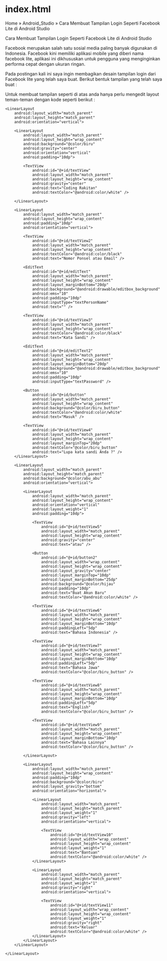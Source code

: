 # index.html

Home » Android_Studio » Cara Membuat Tampilan Login Seperti Facebook Lite di Android Studio

Cara Membuat Tampilan Login Seperti Facebook Lite di Android Studio


Facebook merupakan salah satu sosial media paling banyak digunakan di Indonesia. Facebook kini memiliki aplikasi mobile yang diberi nama facebook lite, aplikasi ini dikhususkan untuk pengguna yang menginginkan performa cepat dengan ukuran ringan.

Pada postingan kali ini saya ingin membagikan desain tampilan login dari Facebook lite yang telah saya buat. Berikut bentuk tampilan yang telah saya buat :




Untuk membuat tampilan seperti di atas anda hanya perlu mengedit layout teman-teman dengan kode seperti berikut :





<?xml version="1.0" encoding="utf-8"?>
<RelativeLayout xmlns:android="http://schemas.android.com/apk/res/android"
    xmlns:app="http://schemas.android.com/apk/res-auto"
    xmlns:tools="http://schemas.android.com/tools"
    android:layout_width="match_parent"
    android:layout_height="match_parent"
    tools:context=".MainActivity">

    <LinearLayout
        android:layout_width="match_parent"
        android:layout_height="match_parent"
        android:orientation="vertical">

        <LinearLayout
            android:layout_width="match_parent"
            android:layout_height="wrap_content"
            android:background="@color/biru"
            android:gravity="center"
            android:orientation="vertical"
            android:padding="10dp">

            <TextView
                android:id="@+id/textView"
                android:layout_width="match_parent"
                android:layout_height="wrap_content"
                android:gravity="center"
                android:text="Coding Rakitan"
                android:textColor="@android:color/white" />

        </LinearLayout>

        <LinearLayout
            android:layout_width="match_parent"
            android:layout_height="wrap_content"
            android:padding="10dp"
            android:orientation="vertical">

            <TextView
                android:id="@+id/textView2"
                android:layout_width="match_parent"
                android:layout_height="wrap_content"
                android:textColor="@android:color/black"
                android:text="Nomor Ponsel atau Email" />

            <EditText
                android:id="@+id/editText"
                android:layout_width="match_parent"
                android:layout_height="wrap_content"
                android:layout_marginBottom="20dp"
                android:background="@android:drawable/editbox_background"
                android:ems="10"
                android:padding="10dp"
                android:inputType="textPersonName"
                android:text="" />

            <TextView
                android:id="@+id/textView3"
                android:layout_width="match_parent"
                android:layout_height="wrap_content"
                android:textColor="@android:color/black"
                android:text="Kata Sandi" />

            <EditText
                android:id="@+id/editText2"
                android:layout_width="match_parent"
                android:layout_height="wrap_content"
                android:layout_marginBottom="20dp"
                android:background="@android:drawable/editbox_background"
                android:ems="10"
                android:padding="10dp"
                android:inputType="textPassword" />

            <Button
                android:id="@+id/button"
                android:layout_width="match_parent"
                android:layout_height="wrap_content"
                android:background="@color/biru_button"
                android:textColor="@android:color/white"
                android:text="Masuk" />

            <TextView
                android:id="@+id/textView4"
                android:layout_width="match_parent"
                android:layout_height="wrap_content"
                android:layout_marginTop="20dp"
                android:textColor="@color/biru_button"
                android:text="Lupa kata sandi Anda ?" />
        </LinearLayout>

        <LinearLayout
            android:layout_width="match_parent"
            android:layout_height="match_parent"
            android:background="@color/abu_abu"
            android:orientation="vertical">

            <LinearLayout
                android:layout_width="match_parent"
                android:layout_height="wrap_content"
                android:orientation="vertical"
                android:layout_weight="1"
                android:padding="10dp">

                <TextView
                    android:id="@+id/textView5"
                    android:layout_width="match_parent"
                    android:layout_height="wrap_content"
                    android:gravity="center"
                    android:text="atau" />

                <Button
                    android:id="@+id/button2"
                    android:layout_width="wrap_content"
                    android:layout_height="wrap_content"
                    android:layout_gravity="center"
                    android:layout_marginTop="10dp"
                    android:layout_marginBottom="25dp"
                    android:background="@color/hijau"
                    android:padding="10dp"
                    android:text="Buat Akun Baru"
                    android:textColor="@android:color/white" />

                <TextView
                    android:id="@+id/textView6"
                    android:layout_width="match_parent"
                    android:layout_height="wrap_content"
                    android:layout_marginBottom="10dp"
                    android:paddingLeft="5dp"
                    android:text="Bahasa Indonesia" />

                <TextView
                    android:id="@+id/textView7"
                    android:layout_width="match_parent"
                    android:layout_height="wrap_content"
                    android:layout_marginBottom="10dp"
                    android:paddingLeft="5dp"
                    android:text="Bahasa Jawa"
                    android:textColor="@color/biru_button" />

                <TextView
                    android:id="@+id/textView8"
                    android:layout_width="match_parent"
                    android:layout_height="wrap_content"
                    android:layout_marginBottom="10dp"
                    android:paddingLeft="5dp"
                    android:text="English"
                    android:textColor="@color/biru_button" />

                <TextView
                    android:id="@+id/textView9"
                    android:layout_width="match_parent"
                    android:layout_height="wrap_content"
                    android:layout_marginBottom="10dp"
                    android:text="Bahasa Lainnya"
                    android:textColor="@color/biru_button" />

            </LinearLayout>

            <LinearLayout
                android:layout_width="match_parent"
                android:layout_height="wrap_content"
                android:padding="10dp"
                android:background="@color/biru"
                android:layout_gravity="bottom"
                android:orientation="horizontal">

                <LinearLayout
                    android:layout_width="match_parent"
                    android:layout_height="match_parent"
                    android:layout_weight="1"
                    android:gravity="left"
                    android:orientation="vertical">

                    <TextView
                        android:id="@+id/textView10"
                        android:layout_width="wrap_content"
                        android:layout_height="wrap_content"
                        android:layout_weight="1"
                        android:text="Bantuan"
                        android:textColor="@android:color/white" />
                </LinearLayout>

                <LinearLayout
                    android:layout_width="match_parent"
                    android:layout_height="match_parent"
                    android:layout_weight="1"
                    android:gravity="right"
                    android:orientation="vertical">

                    <TextView
                        android:id="@+id/textView11"
                        android:layout_width="wrap_content"
                        android:layout_height="wrap_content"
                        android:layout_weight="1"
                        android:gravity="right"
                        android:text="Keluar"
                        android:textColor="@android:color/white" />
                </LinearLayout>
            </LinearLayout>
        </LinearLayout>

    </LinearLayout>

</RelativeLayout>
